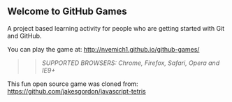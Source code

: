 ## Welcome to GitHub Games

A project based learning activity for people who are getting started with Git and GitHub.

You can play the game at: http://nvemich1.github.io/github-games/

>> _*SUPPORTED BROWSERS*: Chrome, Firefox, Safari, Opera and IE9+_

This fun open source game was cloned from: https://github.com/jakesgordon/javascript-tetris
